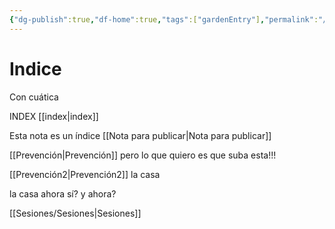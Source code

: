 ```yaml
---
{"dg-publish":true,"df-home":true,"tags":["gardenEntry"],"permalink":"/home/","dgPassFrontmatter":true,"noteIcon":"","created":"2025-06-15T01:11:33.644-04:00","updated":"2025-06-15T03:02:10.515-04:00"}
---
```



# Indice 
Con cuática

INDEX
[[index\|index]]

Esta nota es un índice [[Nota para publicar\|Nota para publicar]]

[[Prevención\|Prevención]]
pero lo que quiero es que suba esta!!!

[[Prevención2\|Prevención2]]
la casa

la casa ahora sí? 
y ahora? 

[[Sesiones/Sesiones\|Sesiones]]

